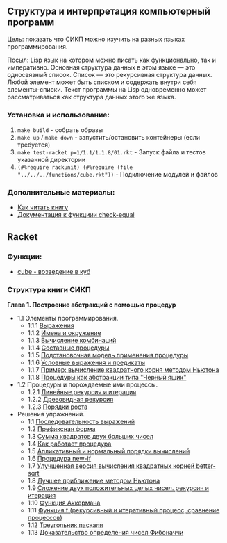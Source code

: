 
## Структура и интерпретация компьютерный программ

Цель: показать что СИКП можно изучить на разных языках программирования.

Посыл: Lisp язык на котором можно писать как функционально, так и императивно. 
Основная структура данных в этом языке — это односвязный список. Список — это рекурсивная структура данных.
Любой элемент может быть списком и содержать внутри себя элементы-списки.
Текст программы на Lisp одновременно может рассматриваться как структура данных этого же языка.

### Установка и использование:

1. `make build` - собрать образы
2. `make up` / `make down` - запустить/остановить контейнеры (если требуется)
3. `make test-racket p=1/1.1/1.1.8/01.rkt` - Запуск файла и тестов указанной директории
4. `(#%require rackunit) (#%require (file "../../../functions/cube.rkt"))` - Подключение модулей и файлов

### Дополнительные материалы:

- [Как читать книгу](https://guides.hexlet.io/how-to-learn-sicp/)
- [Документация к функциии check-equal](https://docs.racket-lang.org/rackunit/api.html?q=check-equal)

## Racket

### Функции:

- [cube - возведение в куб](./racket/functions/cube.rkt)

### Структура книги СИКП

**Глава 1. Построение абстракций с помощью процедур**
- 1.1 Элементы программирования.
    - 1.1.1 [Выражения](./racket/1/1.1/1.1.1/01.rkt)
    - 1.1.2 [Имена и окружение](./racket/1/1.1/1.1.2/01.rkt)   
    - 1.1.3 [Вычисление комбинаций](./racket/1/1.1/1.1.3/01.rkt)   
    - 1.1.4 [Составные процедуры](./racket/1/1.1/1.1.4/01.rkt)   
    - 1.1.5 [Подстановочная модель применения процедуры](./racket/1/1.1/1.1.5/01.rkt)   
    - 1.1.6 [Условные выражения и предикаты](./racket/1/1.1/1.1.6/01.rkt)
    - 1.1.7 [Пример: вычисление квадратного корня методом Ньютона](./racket/1/1.1/1.1.7/01.rkt)
    - 1.1.8 [Процедуры как абстракции типа "Черный ящик"](./racket/1/1.1/1.1.8/01.rkt)
- 1.2 Процедуры и порождаемые ими процессы.
    - 1.2.1 [Линейные рекурсия и итерация](./racket/1/1.2/1.2.1/01.rkt)
    - 1.2.2 [Древовидная рекурсия](./racket/1/1.2/1.2.2/01.rkt)
    - 1.2.3 [Порядки роста](./racket/1/1.2/1.2.3/01.rkt)
- Решения упражнений.
    - 1.1 [Последовательность выражений](./racket/solutions/1.1.rkt)
    - 1.2 [Префиксная форма](./racket/solutions/1.2.rkt)
    - 1.3 [Сумма квадратов двух больших чисел](./racket/solutions/1.3.rkt)
    - 1.4 [Как работает процедура](./racket/solutions/1.4.rkt)
    - 1.5 [Апликативный и нормальный порядки вычислений](./racket/solutions/1.5.rkt)
    - 1.6 [Процедура new-if](./racket/solutions/1.6.rkt)
    - 1.7 [Улучшенная версия вычисления квадратных корней better-sqrt](./racket/solutions/1.7.rkt)
    - 1.8 [Лучшее приближение методом Ньютона](./racket/solutions/1.8.rkt)
    - 1.9 [Сложение двух положительных целых чисел. рекурсия и итерация](./racket/solutions/1.9.rkt)
    - 1.10 [Функция Аккермана](./racket/solutions/1.10.rkt)
    - 1.11 [Функция f (рекурсивный и итеративный процесс, сравнение процессов)](./racket/solutions/1.11.rkt)
    - 1.12 [Треугольник паскаля](./racket/solutions/1.12.rkt)
    - 1.13 [Доказательство определения чисел Фибоначчи](./racket/solutions/1.13.rkt)